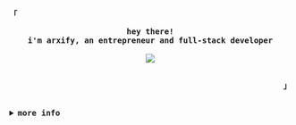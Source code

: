 <div align="justify">

<!-- Profile -->
<p align="left"><strong><samp>「</samp></strong></p>
  <p align="center">
    <samp>
      <b>
        hey there!
      <br>
        i'm arxify, an entrepreneur and full-stack developer
      </b>
      <br> 
      <br>
        <image src="https://readme-typing-svg.herokuapp.com?font=Iosevka&size=16&color=6791c9&center=true&width=410&height=45&lines=i+love+coding+and+learning+new+things.">
      <br>
      <br>
      <!-- <b><a href="https://byteworks.lol" target="_blank">
        ByteWorks
      </a></b> -->
    </samp>
    
  </p>
<p align="right"><strong><samp>」</samp></strong></p>

<br>

<details>
<summary><samp><b>more info</b></samp></summary>

<h2></h2><br>

<p align="center">
  [![my skills](https://skillicons.dev/icons?i=js,html,css,vscode,nodejs,python,bash,git,aws,cloudflare,codepen,discord,bots,ruby)](https://arxify.dev)
</p>
<!-- Contact Me -->
<p align="center">
  <samp>
    [<a href="https://twitter.com/DevArxify">twitter</a>]
    [<a href="https://instagram.com/arxify">instagram</a>]
    [<a href="mailto:arxify@byteworks.lol">email</a>]
    [<a href="https://discord.com/users/975954277791047752">discord</a>]
    [<a href="https://t.me/arxify">telegram</a>]
  </samp>
</p>

<h2></h2><br>

<!-- Profile Views Badge -->
<p align="center">
  <samp>
  <a href="#--------">
    <img src="https://komarev.com/ghpvc/?username=devarxify&label=Profile+Views&color=grey" alt="profile views" /> 
  </a>
  </samp>
</p>
  
<!-- Discord Status -->
<div align="center">
  <table>
    <tr>
       <td><a href="#"><img height="250px" align="center" alt="Discord" src="https://lanyard.cnrad.dev/api/975954277791047752"</a></td>
    </tr>
  </table>
</div>

<!-- Github Trophy -->
<div align="center">
  <table>
    <tr>
      <td><a href="#--------"><img align="center" alt="GitHub Trophy" src="https://github-trophies.vercel.app/?username=devarxify&rank=SECRET,SSS,SS,S,AAA,AA,A&row=2&column=3&margin-w=15&margin-h=15&no-frame=true&theme=nord"></a></td>
    </tr>
  </table>
</div>

<!-- Github Stats -->
<div align="center">
  <table>
    <tr>
      <td><a href="#--------"><img height="137px" align="center" alt="GitHub Stats" src="https://github-readme-stats.vercel.app/api?username=devarxify&count_private=true&show_icons=true&include_all_commits=true&line_height=21&hide_border=true&theme=nord"/></a></td>
      <td><a href="#--------"><img height="137px" align="center" alt="Top Language" src="https://github-readme-stats.vercel.app/api/top-langs/?username=devarxify&layout=compact&line_height=21&hide_border=true&theme=nord"/></a></td>
    </tr>
  </table>
</div>

</details>
</div>
